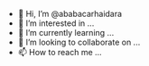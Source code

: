 - 👋 Hi, I’m @ababacarhaidara
- 👀 I’m interested in ...
- 🌱 I’m currently learning ...
- 💞️ I’m looking to collaborate on ...
- 📫 How to reach me ...

<!---
ababacarhaidara/ababacarhaidara is a ✨ special ✨ repository because its `README.md` (this file) appears on your GitHub profile.
You can click the Preview link to take a look at your changes.
--->
